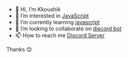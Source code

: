 - 👋 Hi, I’m Kkoushik
- 👀 I’m interested in [JavaScript]()
- 🌱 I’m currently learning [javascript]()
- 💞️ I’m looking to collaborate on [discord bot]()
- 📫 How to reach me [Discord Server](https://discord.gg/fsop)

<!---
koushikgg/koushikgg is a ✨ special ✨ repository because its `README.md` (this file) appears on your GitHub profile.
You can click the Preview link to take a look at your changes.
--->
Thanks 😊
